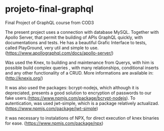 # projeto-final-graphql

Final Project of GraphQL course from COD3

The present project uses a connection with database MySQL. Together with Apollo Server, that permit the building of APIs GraphQL quickly, with documentations and tests. He has a beautiful Grafic Interface to tests, called PlayGround, very util and simple to use. (https://www.apollographql.com/docs/apollo-server/)

Was used the Knex, to building and maintenance from Querys, with him is possible build complex queries , with many relationships, conditional inserts and any other functionality of a CRUD. More informations are available in: (http://knexjs.org/)

It was also used the packages:  bcrypt-nodejs, which although it is depreciated, presents a good solution to encryption of passwords to our fake users.(https://www.npmjs.com/package/bcrypt-nodejs). To autentication, was used jwt-simple, which is a package relatively actualizad. (https://www.npmjs.com/package/jwt-simple)

it was necessary to instalations of NPX, for direct execution of  knex binaries for ease. (https://www.npmjs.com/package/npx)




